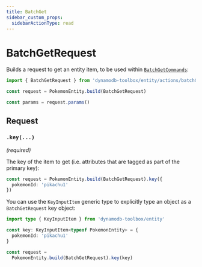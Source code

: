 ```yaml
---
title: BatchGet
sidebar_custom_props:
  sidebarActionType: read
---
```


# BatchGetRequest

Builds a request to get an entity item, to be used within [`BatchGetCommands`](../../../2-tables/2-actions/5-batch-get/index.md):

```ts
import { BatchGetRequest } from 'dynamodb-toolbox/entity/actions/batchGet'

const request = PokemonEntity.build(BatchGetRequest)

const params = request.params()
```

## Request

### `.key(...)`

<p style={{ marginTop: '-15px' }}><i>(required)</i></p>

The key of the item to get (i.e. attributes that are tagged as part of the primary key):

```ts
const request = PokemonEntity.build(BatchGetRequest).key({
  pokemonId: 'pikachu1'
})
```

You can use the `KeyInputItem` generic type to explicitly type an object as a `BatchGetRequest` key object:

```ts
import type { KeyInputItem } from 'dynamodb-toolbox/entity'

const key: KeyInputItem<typeof PokemonEntity> = {
  pokemonId: 'pikachu1'
}

const request =
  PokemonEntity.build(BatchGetRequest).key(key)
```

